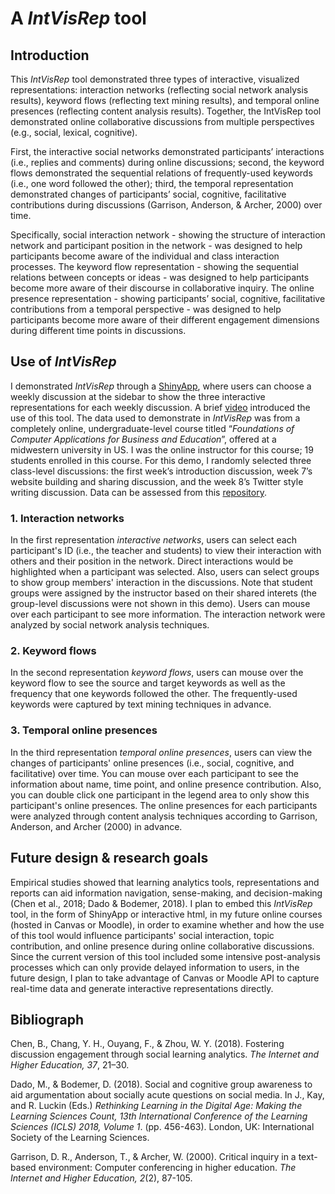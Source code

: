 # A *IntVisRep* tool 

## Introduction
This *IntVisRep* tool demonstrated three types of interactive, visualized representations: interaction networks (reflecting social network analysis results), keyword flows (reflecting text mining results), and temporal online presences (reflecting content analysis results). Together, the IntVisRep tool demonstrated online collaborative discussions from multiple perspectives (e.g., social, lexical, cognitive).

First, the interactive social networks demonstrated participants’ interactions (i.e., replies and comments) during online discussions; second, the keyword flows demonstrated the sequential relations of frequently-used keywords (i.e., one word followed the other); third, the temporal representation demonstrated changes of participants’ social, cognitive, facilitative contributions during discussions (Garrison, Anderson, & Archer, 2000) over time. 

Specifically, social interaction network - showing the structure of interaction network and participant position in the network - was designed to help participants become aware of the individual and class interaction processes. The keyword flow representation - showing the sequential relations between concepts or ideas - was designed to help participants become more aware of their discourse in collaborative inquiry. The online presence representation - showing participants’ social, cognitive, facilitative contributions from a temporal perspective - was designed to help participants become more aware of their different engagement dimensions during different time points in discussions. 

## Use of *IntVisRep*
I demonstrated *IntVisRep* through a [ShinyApp](https://fanouyang.shinyapps.io/IntVisRep/), where users can choose a weekly discussion at the sidebar to show the three interactive representations for each weekly discussion. A brief [video]() introduced the use of this tool. The data used to demonstrate in *IntVisRep* was from a completely online, undergraduate-level course titled “*Foundations of Computer Applications for Business and Education*”, offered at a midwestern university in US. I was the online instructor for this course; 19 students enrolled in this course. For this demo, I randomly selected three class-level discussions: the first week’s introduction discussion, week 7’s website building and sharing discussion, and the week 8’s Twitter style writing discussion. Data can be assessed from this [repository](https://github.com/fanouyang/IntVisRep).

### 1. Interaction networks
In the first representation *interactive networks*, users can select each participant's ID (i.e., the teacher and students) to view their interaction with others and their position in the network. Direct interactions would be highlighted when a participant was selected. Also, users can select groups to show group members' interaction in the discussions. Note that student groups were assigned by the instructor based on their shared interets (the group-level discussions were not shown in this demo). Users can mouse over each participant to see more information. The interaction network were analyzed by social network analysis techniques.

### 2. Keyword flows 
In the second representation *keyword flows*, users can mouse over the keyword flow to see the source and target keywords as well as the frequency that one keywords followed the other. The frequently-used keywords were captured by text mining techniques in advance.

### 3. Temporal online presences
In the third representation *temporal online presences*, users can view the changes of participants' online presences (i.e., social, cognitive, and facilitative) over time. You can mouse over each participant to see the information about name, time point, and online presence contribution. Also, you can double click one participant in the legend area to only show this participant's online presences. The online presences for each participants were analyzed through content analysis techniques according to Garrison, Anderson, and Archer (2000) in advance.

## Future design & research goals
Empirical studies showed that learning analytics tools, representations and reports can aid information navigation, sense-making, and decision-making (Chen et al., 2018; Dado & Bodemer, 2018). I plan to embed this *IntVisRep* tool, in the form of ShinyApp or interactive html, in my future online courses (hosted in Canvas or Moodle), in order to examine whether and how the use of this tool would influence participants' social interaction, topic contribution, and online presence during online collaborative discussions. Since the current version of this tool included some intensive post-analysis processes which can only provide delayed information to users, in the future design, I plan to take advantage of Canvas or Moodle API to capture real-time data and generate interactive representations directly.

## Bibliograph
Chen, B., Chang, Y. H., Ouyang, F., & Zhou, W. Y. (2018). Fostering discussion engagement through social learning analytics. *The Internet and Higher Education, 37*, 21–30.

Dado, M., & Bodemer, D. (2018). Social and cognitive group awareness to aid argumentation about socially acute questions on social media. In J., Kay, and R. Luckin (Eds.) *Rethinking Learning in the Digital Age: Making the Learning Sciences Count, 13th International Conference of the Learning Sciences (ICLS) 2018, Volume 1*. (pp. 456-463). London, UK: International Society of the Learning Sciences.

Garrison, D. R., Anderson, T., & Archer, W. (2000). Critical inquiry in a text-based environment: Computer conferencing in higher education. *The Internet and Higher Education, 2*(2), 87-105. 


